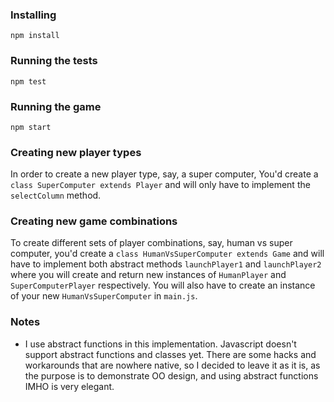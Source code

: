 ### Installing

```
npm install
```

### Running the tests

```
npm test
```

### Running the game

```
npm start
```

### Creating new player types

In order to create a new player type, say, a super computer, You'd create a `class SuperComputer extends Player` and will only have to implement the `selectColumn` method.

### Creating new game combinations

To create different sets of player combinations, say, human vs super computer, you'd create a `class HumanVsSuperComputer extends Game` and will have to implement both abstract methods `launchPlayer1` and `launchPlayer2` where you will create and return new instances of `HumanPlayer` and `SuperComputerPlayer` respectively. You will also have to create an instance of your new `HumanVsSuperComputer` in `main.js`.

### Notes

  * I use abstract functions in this implementation. Javascript doesn't support abstract functions and classes yet. There are some hacks and workarounds that are nowhere native, so I decided to leave it as it is, as the purpose is to demonstrate OO design, and using abstract functions IMHO is very elegant.
